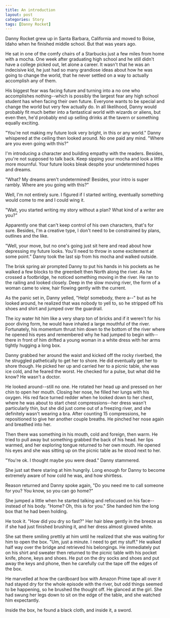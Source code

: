 ```yaml
---
title: An introduction
layout: post
categories: Story
tags: [Danny Rocket]
---
```

Danny Rocket grew up in Santa Barbara, California and moved to Boise, Idaho when he finished middle school. But that was years ago.

He sat in one of the comfy chairs of a Starbucks just a few miles from home with a mocha. One week after graduating high school and he still didn't have a college picked out, let alone a career. It wasn't that he was an indecisive kid, he just had so many grandiose ideas about how he was going to change the world, that he never settled on a way to actually accomplish any of them.

<!-- more -->

His biggest fear was facing future and turning into a no one who accomplishes nothing--which is possibly the largest fear any high school student has when facing their own future. Everyone wants to be special and change the world but very few actually do. In all likelihood, Danny would probably fit much better into a fantastical world with wizards or aliens, but even then, he'd probably end up selling drinks at the tavern or something equally exciting.

"You're not making my future look very bright, in this or any world." Danny whispered at the ceiling then looked around. No one paid any mind. "Where are you even going with this?"

I'm introducing a character and building empathy with the readers. Besides, you're not supposed to talk back. Keep sipping your mocha and look a little more mournful. Your future looks bleak despite your undetermined hopes and dreams.

"What? My dreams aren't undetermined! Besides, your intro is super rambly. Where are you going with this?"

Well, I'm not entirely sure. I figured if I started writing, eventually something would come to me and I could wing it.

"Wait, you started writing my story without a plan? What kind of a writer are you?"

Apparently one that can't keep control of his own characters, that's for sure. Besides, I'm a creative type, I don't need to be constrained by plans, outlines and the like.

"Well, your move, but no one's going just sit here and read about how depressing my future looks. You'll need to throw in some excitement at some point." Danny took the last sip from his mocha and walked outside.

The brisk spring air prompted Danny to put his hands in his pockets as he walked a few blocks to the greenbelt then North along the river. As he crossed a footbridge, he noticed something moving in the river. He ran to the railing and looked closely. Deep in the slow moving river, the form of a woman came to view, hair flowing gently with the current.

As the panic set in, Danny yelled, "Help! somebody, there a--" but as he looked around, he realized that was nobody to yell to, so he stripped off his shoes and shirt and jumped over the guardrail.

The icy water hit him like a very sharp ton of bricks and if it weren't for his poor diving form, he would have inhaled a large mouthful of the river. Fortunately, his momentum thrust him down to the bottom of the river where he opened his eyes and remembered why he had jumped to begin with--there in front of him drifted a young woman in a white dress with her arms tightly hugging a long box.

Danny grabbed her around the waist and kicked off the rocky riverbed, the he struggled pathetically to get her to shore. He did eventually get her to shore though. He picked her up and carried her to a picnic table, she was ice cold, and he feared the worst. He checked for a pulse, but what did he know? He wasn't a doctor.

He looked around--still no one. He rotated her head up and pressed on her chin to open her mouth. Closing her nose, he filled her lungs with his oxygen. His red face turned redder when he looked down to her chest, where he was about to start chest compressions--her dress wasn't particularly thin, but she did just come out of a freezing river, and she definitely wasn't wearing a bra. After counting 15 compressions, he repositioned to give her another couple breaths. He pinched her nose again and breathed into her.

Then there was something in his mouth, cold and foreign, then warm. He tried to pull away but something grabbed the back of his head. her lips warmed, and her exploring tongue returned to her own mouth. He opened his eyes and she was sitting up on the picnic table as he stood next to her.

"You're ok. I thought maybe you were dead." Danny stammered.

She just sat there staring at him hungrily. Long enough for Danny to become extremely aware of how cold he was, and how shirtless.

Reason returned and Danny spoke again, "Do you need me to call someone for you? You know, so you can go home?"

She jumped a little when he started talking and refocused on his face--instead of his body. "Home? Oh, this is for you." She handed him the long box that he had been holding.

He took it. "How did you dry so fast?" Her hair blew gently in the breeze as if she had just finished brushing it, and her dress almost glowed white.

She sat there smiling prettily at him until he realized that she was waiting for him to open the box. "Um, just a minute. I need to get my stuff." He walked half way over the bridge and retrieved his belongings. He immediately put on his shirt and sweater then returned to the picnic table with his pocket knife, phone, keys and shoes. He put on the dry socks and shoes and put away the keys and phone, then he carefully cut the tape off the edges of the box.

He marvelled at how the cardboard box with Amazon Prime tape all over it had stayed dry for the whole episode with the river, but odd things seemed to be happening, so he brushed the thought off. He glanced at the girl. She had swung her legs down to sit on the edge of the table, and she watched him expectantly.

Inside the box, he found a black cloth, and inside it, a sword.